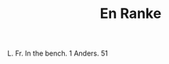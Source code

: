---
title: En Ranke
letter: E
permalink: "/definitions/bld-en-ranke.html"
body: L. Fr. In the bench. 1 Anders. 51
published_at: '2018-07-07'
source: Black's Law Dictionary 2nd Ed (1910)
layout: post
---